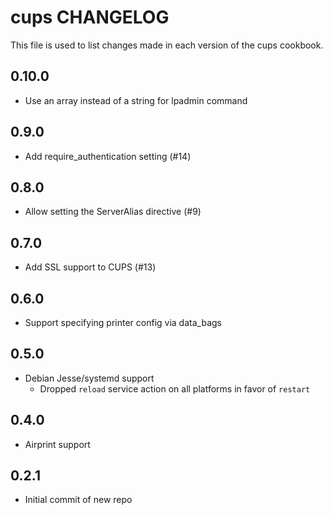 cups CHANGELOG
==============

This file is used to list changes made in each version of the cups cookbook.

0.10.0
-----
- Use an array instead of a string for lpadmin command

0.9.0
-----
- Add require_authentication setting (#14)

0.8.0
-----
- Allow setting the ServerAlias directive (#9)

0.7.0
-----
- Add SSL support to CUPS (#13)

0.6.0
-----
- Support specifying printer config via data_bags

0.5.0
-----
- Debian Jesse/systemd support
  - Dropped `reload` service action on all platforms in favor of `restart`

0.4.0
-----
- Airprint support

0.2.1
-----
- Initial commit of new repo
